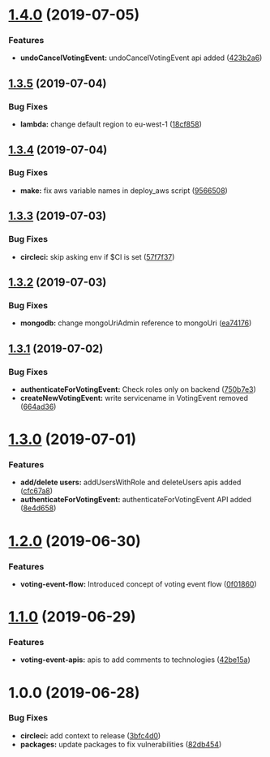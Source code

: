 # [1.4.0](https://github.com/thoughtworks/byor-voting-server/compare/v1.3.5...v1.4.0) (2019-07-05)


### Features

* **undoCancelVotingEvent:** undoCancelVotingEvent api added ([423b2a6](https://github.com/thoughtworks/byor-voting-server/commit/423b2a6))

## [1.3.5](https://github.com/thoughtworks/byor-voting-server/compare/v1.3.4...v1.3.5) (2019-07-04)


### Bug Fixes

* **lambda:** change default region to eu-west-1 ([18cf858](https://github.com/thoughtworks/byor-voting-server/commit/18cf858))

## [1.3.4](https://github.com/thoughtworks/byor-voting-server/compare/v1.3.3...v1.3.4) (2019-07-04)


### Bug Fixes

* **make:** fix aws variable names in deploy_aws script ([9566508](https://github.com/thoughtworks/byor-voting-server/commit/9566508))

## [1.3.3](https://github.com/thoughtworks/byor-voting-server/compare/v1.3.2...v1.3.3) (2019-07-03)


### Bug Fixes

* **circleci:** skip asking env if $CI is set ([57f7f37](https://github.com/thoughtworks/byor-voting-server/commit/57f7f37))

## [1.3.2](https://github.com/thoughtworks/byor-voting-server/compare/v1.3.1...v1.3.2) (2019-07-03)


### Bug Fixes

* **mongodb:** change mongoUriAdmin reference to mongoUri ([ea74176](https://github.com/thoughtworks/byor-voting-server/commit/ea74176))

## [1.3.1](https://github.com/thoughtworks/byor-voting-server/compare/v1.3.0...v1.3.1) (2019-07-02)


### Bug Fixes

* **authenticateForVotingEvent:** Check roles only on backend ([750b7e3](https://github.com/thoughtworks/byor-voting-server/commit/750b7e3))
* **createNewVotingEvent:** write servicename in VotingEvent removed ([664ad36](https://github.com/thoughtworks/byor-voting-server/commit/664ad36))

# [1.3.0](https://github.com/thoughtworks/byor-voting-server/compare/v1.2.0...v1.3.0) (2019-07-01)


### Features

* **add/delete users:** addUsersWithRole and deleteUsers apis added ([cfc67a8](https://github.com/thoughtworks/byor-voting-server/commit/cfc67a8))
* **authenticateForVotingEvent:** authenticateForVotingEvent API added ([8e4d658](https://github.com/thoughtworks/byor-voting-server/commit/8e4d658))

# [1.2.0](https://github.com/thoughtworks/byor-voting-server/compare/v1.1.0...v1.2.0) (2019-06-30)


### Features

* **voting-event-flow:** Introduced concept of voting event flow ([0f01860](https://github.com/thoughtworks/byor-voting-server/commit/0f01860))

# [1.1.0](https://github.com/thoughtworks/byor-voting-server/compare/v1.0.0...v1.1.0) (2019-06-29)


### Features

* **voting-event-apis:** apis to add comments to technologies ([42be15a](https://github.com/thoughtworks/byor-voting-server/commit/42be15a))

# 1.0.0 (2019-06-28)


### Bug Fixes

* **circleci:** add context to release ([3bfc4d0](https://github.com/thoughtworks/byor-voting-server/commit/3bfc4d0))
* **packages:** update packages to fix vulnerabilities ([82db454](https://github.com/thoughtworks/byor-voting-server/commit/82db454))
